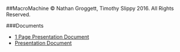 ##MacroMachine
© Nathan Groggett, Timothy Slippy 2016. All Rights Reserved.

###Documents
  * [1 Page Presentation Document](https://docs.google.com/document/d/1Yhaa1LuYPsJRhPoj-zZF1DIc6e_0M-NZPl9caZbmgaI/edit?usp=sharing)
  * [Presentation Document](https://docs.google.com/document/d/1sBEaMMWqUqipPn4TxnNtbdwHizDhzePFKfqeVstf03o/edit?usp=sharing)
